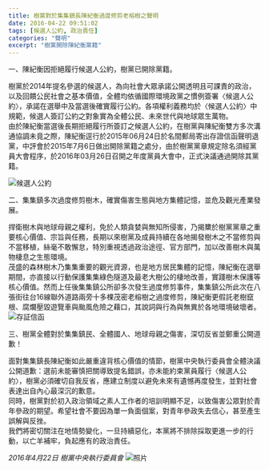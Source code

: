 ```yaml
---
title: 樹黨對於集集鎮長陳紀衡過度修剪老榕樹之聲明
date: 2016-04-22 09:51:02
tags: [候選人公約, 政治責任]
categories: "聲明" 
excerpt: "樹黨開除陳紀衡黨籍"
---
```

一、陳紀衡因拒絕履行候選人公約，樹黨已開除黨籍。

樹黨於2014年提名參選的候選人，為向社會大眾承諾公開透明且可課責的政治，以及回饋公民社會之基本價值，全體均依循國際環境政黨之慣例簽署〈候選人公約〉，承諾在選舉中及當選後確實履行公約。各項權利義務均於〈候選人公約〉中規範，候選人簽訂公約之對象實為全體公民、未來世代與地球眾生萬物。  
由於陳紀衡當選後長期拒絕履行所簽訂之候選人公約，在樹黨與陳紀衡雙方多次溝通協調未竟之際，陳紀衡逕行於2015年06月24日於名間郵局寄出存證信函聲明退黨，中評會於2015年7月6日做出開除黨籍之處分，由於樹黨黨章規定除名須經黨員大會程序，於2016年03月26日召開之年度黨員大會中，正式決議通過開除其黨籍。
<!-- more -->
![候選人公約](./signed.jpg)

二、集集鎮多次過度修剪樹木，確實傷害生態與地方集體記憶，並危及觀光產業發展。

捍衛樹木與地球母親之權利，免於人類貪婪與無知所侵害，乃揭櫫於樹黨黨章之重要核心價值、宗旨與任務，長期以來樹黨及成員持續在各地揭發樹木之不當修剪與不當移植，絲毫不敢懈怠，特別重視透過政治途徑、官方部門，加以改善樹木與萬物棲息之生態環境。  
茂盛的森林樹木乃集集重要的觀光資源，也是地方居民集體的記憶，陳紀衡在選舉期間，亦直接以行動保護集集綠色隧道及最老大樹公的棲地改善，實踐樹木保護等核心價值。然而上任後集集鎮公所卻多次發生過度修剪事件，集集鎮公所此次在八張街往台16線聯外道路兩旁十多棵茂密老榕樹之過度修剪，陳紀衡更假託老樹竄根、腐爛壓毀遊覽車與颱風危險之藉口，其說詞與行為與無異於各地環境破壞者。
![存証信函](./letter.jpg)

三、樹黨全體對於集集鎮民、全體國人、地球母親之傷害，深切反省並鄭重公開道歉！

面對集集鎮長陳紀衡如此嚴重違背核心價值的情節，樹黨中央執行委員會全體決議公開道歉：選前未能審慎把關導致提名錯誤，亦未能約束黨員履行〈候選人公約〉，樹黨必須確切自我反省，應建立制度以避免未來有遺憾再度發生，並對社會表達出自內心最深沉的歉意。  
同時，樹黨對於初入政治領域之素人工作者的培訓明顯不足，以致傷害公眾對於青年參政的期望。希望社會不要因為單一負面個案，對青年參政失去信心，甚至產生誤解與反挫。  
我們將密切關注在地情勢變化，一旦持續惡化，本黨將不排除採取更進一步的行動，以亡羊補牢，負起應有的政治責任。  

_2016年4月22日 樹黨中央執行委員會_
![照片](./treesphoto.jpg)

